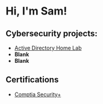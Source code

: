 <h1>Hi, I'm Sam! <br/> <a href="https://www.linkedin.com/in/sameer-insanali/"></a> </h1>

<h2>Cybersecurity projects: </h2>

- [Active Directory Home Lab](https://github.com/SInsanali/ActiveDirectoryLab)
- <b>Blank</b>
- <b>Blank</b>


<h2>Certifications</h2>

- [Comptia Security+ ](https://imgur.com/a/zqU6RUa)



